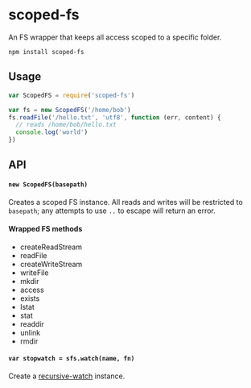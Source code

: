 # scoped-fs

An FS wrapper that keeps all access scoped to a specific folder.

```
npm install scoped-fs
```

## Usage

```js
var ScopedFS = require('scoped-fs')

var fs = new ScopedFS('/home/bob')
fs.readFile('/hello.txt', 'utf8', function (err, content) {
  // reads /home/bob/hello.txt
  console.log('world')
})
```

## API

#### `new ScopedFS(basepath)`

Creates a scoped FS instance. All reads and writes will be restricted to `basepath`; any attempts to use `..` to escape will return an error.

#### Wrapped FS methods

 - createReadStream
 - readFile
 - createWriteStream
 - writeFile
 - mkdir
 - access
 - exists
 - lstat
 - stat
 - readdir
 - unlink
 - rmdir

#### `var stopwatch = sfs.watch(name, fn)`

Create a [recursive-watch](https://github.com/mafintosh/recursive-watch) instance.
